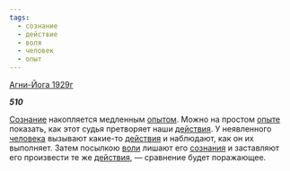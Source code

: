 ```yaml
---
tags:
  - сознание
  - действие
  - воля
  - человек
  - опыт
---
```

[Агни-Йога 1929г](https://127.0.0.1:4002/agni/1929)

___510___

[Сознание](../../../tags/#сознание) накопляется медленным [опытом](../../../tags/#опыт). Можно на простом [опыте](../../../tags/#опыт) показать, как этот судья претворяет наши [действия](../../../tags/#действие). У неявленного [человека](../../../tags/#человек) вызывают какие-то [действия](../../../tags/#действие) и наблюдают, как он их выполняет. Затем посылкою [воли](../../../tags/#воля) лишают его [сознания](../../../tags/#сознание) и заставляют его произвести те же [действия](../../../tags/#действие), — сравнение будет поражающее.